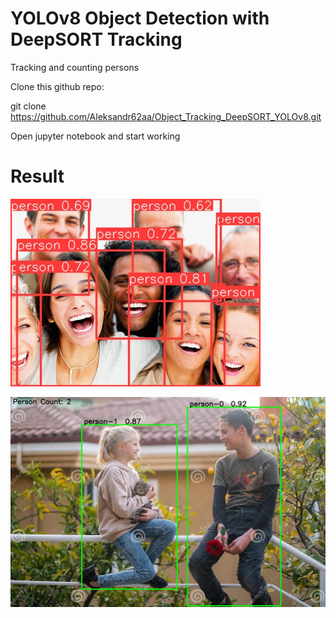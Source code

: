 # YOLOv8 Object Detection with DeepSORT Tracking
Tracking and counting persons


Clone this github repo: 

git clone https://github.com/Aleksandr62aa/Object_Tracking_DeepSORT_YOLOv8.git

Open jupyter notebook and start working

# Result
![2](https://github.com/Aleksandr62aa/Object_Tracking_DeepSORT_YOLOv8/blob/main/Persons.jpg)

![3](https://github.com/Aleksandr62aa/Object_Tracking_DeepSORT_YOLOv8/blob/main/Persons_1.jpg)


